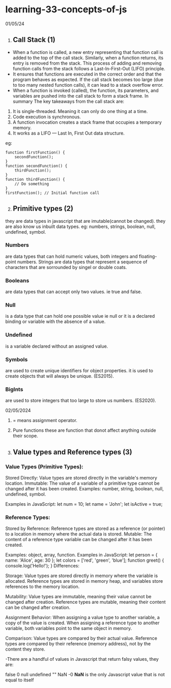 # learning-33-concepts-of-js

01/05/24
1. ## Call Stack (1)
-  When a function is called, a new entry representing that function call is added to the top of the call stack. Similarly, when a function returns, its entry is removed from the stack. This process of adding and removing function calls from the stack follows a Last-In-First-Out (LIFO) principle.
-  It ensures that functions are executed in the correct order and that the program behaves as expected. If the call stack becomes too large (due to too many nested function calls), it can lead to a stack overflow error.
- When a function is invoked (called), the function, its parameters, and variables are pushed into the call stack to form a stack frame. 
In summary
The key takeaways from the call stack are:
1. It is single-threaded. Meaning it can only do one thing at a time.
2. Code execution is synchronous.
3. A function invocation creates a stack frame that occupies a temporary memory.
4. It works as a LIFO — Last In, First Out data structure.

eg:
```
function firstFunction() {
    secondFunction();
}
function secondFunction() {
    thirdFunction();
}
function thirdFunction() {
    // Do something
}
firstFunction(); // Initial function call
```


2. ## Primitive types (2)
they are data types in javascript that are imutable(cannot be changed). they are also know us inbuilt data types.
eg: numbers, strings, boolean, null, undefined, symbol.
### Numbers
are data types that can hold  numeric values, both integers and floating-point numbers.
Strings are data types that represent a sequence of characters that are sorrounded by singel or double coats.
### Booleans
are data types that can accept only two values. ie true and false.
### Null
is a data type that can hold one possible value ie null or it is a declared binding or variable with the absence of a value.
### Undefined
is a variable declared without an assigned value.
### Symbols
are used to create unique identifiers for object properties. it is used to create objects that will always be unique. (ES2015).
### BigInts 
are used to store integers that too large to store us numbers. (ES2020).


02/05/2024
1. = means assignment operator.
2. Pure functions these are function that donot affect anything outside their scope.


3. ## Value types and Reference types (3)
### Value Types (Primitive Types):
Stored Directly: Value types are stored directly in the variable's memory location.
Immutable: The value of a variable of a primitive type cannot be changed after it has been created.
Examples: number, string, boolean, null, undefined, symbol.

Examples in JavaScript:
let num = 10;
let name = 'John';
let isActive = true;

### Reference Types:
Stored by Reference: Reference types are stored as a reference (or pointer) to a location in memory where the actual data is stored.
Mutable: The content of a reference type variable can be changed after it has been created.

Examples: object, array, function.
Examples in JavaScript:
let person = { name: 'Alice', age: 30 };
let colors = ['red', 'green', 'blue'];
function greet() { console.log('Hello!'); }
Differences:

Storage:
Value types are stored directly in memory where the variable is allocated.
Reference types are stored in memory heap, and variables store references to the memory location.

Mutability:
Value types are immutable, meaning their value cannot be changed after creation.
Reference types are mutable, meaning their content can be changed after creation.

Assignment Behavior:
When assigning a value type to another variable, a copy of the value is created.
When assigning a reference type to another variable, both variables point to the same object in memory.

Comparison:
Value types are compared by their actual value.
Reference types are compared by their reference (memory address), not by the content they store.

-There are a handful of values in Javascript that return falsy values, they are:

false
0
null
undefined
""
NaN
-0
**NaN** is the only Javascript value that is not equal to itself

